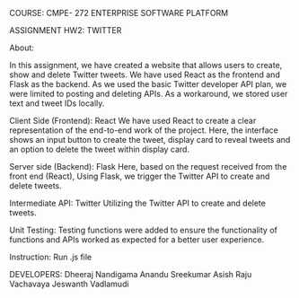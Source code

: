 COURSE: CMPE- 272 ENTERPRISE SOFTWARE PLATFORM 

ASSIGNMENT HW2: TWITTER 

About:

In this assignment, we have created a website that allows users to create, show and delete Twitter tweets. We have used React as the frontend and Flask as the backend. As we used the basic Twitter developer API plan, we were limited to posting and deleting APIs. As a workaround, we stored user text and tweet IDs locally.

Client Side (Frontend): React
We have used React to create a clear representation of the end-to-end work of the project. Here, the interface shows an input button to create the tweet, display card to reveal tweets and an option to delete the tweet within display card.
 
Server side (Backend): Flask
Here, based on the request received from the front end (React), Using Flask, we trigger the Twitter API to create and delete tweets.
 
Intermediate API: Twitter 
Utilizing the Twitter API to create and delete tweets.

Unit Testing:
Testing functions were added to ensure the functionality of functions and APIs worked as expected for a better user experience.


Instruction: Run .js file

DEVELOPERS:
Dheeraj Nandigama
Anandu Sreekumar
Asish Raju Vachavaya
Jeswanth Vadlamudi
